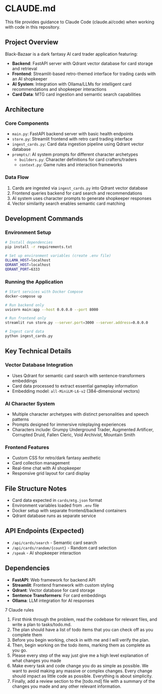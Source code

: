 # CLAUDE.md

This file provides guidance to Claude Code (claude.ai/code) when working with code in this repository.

## Project Overview

Black-Bazaar is a dark fantasy AI card trader application featuring:
- **Backend**: FastAPI server with Qdrant vector database for card storage and retrieval
- **Frontend**: Streamlit-based retro-themed interface for trading cards with an AI shopkeeper
- **AI System**: Integration with Ollama/LLMs for intelligent card recommendations and shopkeeper interactions
- **Card Data**: MTG card ingestion and semantic search capabilities

## Architecture

### Core Components
- `main.py`: FastAPI backend server with basic health endpoints
- `store.py`: Streamlit frontend with retro card trading interface
- `ingest_cards.py`: Card data ingestion pipeline using Qdrant vector database
- `prompts/`: AI system prompts for different character archetypes
  - `builders.py`: Character definitions for card crafters/traders
  - `context.py`: Game rules and interaction frameworks

### Data Flow
1. Cards are ingested via `ingest_cards.py` into Qdrant vector database
2. Frontend queries backend for card search and recommendations
3. AI system uses character prompts to generate shopkeeper responses
4. Vector similarity search enables semantic card matching

## Development Commands

### Environment Setup
```bash
# Install dependencies
pip install -r requirements.txt

# Set up environment variables (create .env file)
OLLAMA_HOST=localhost
QDRANT_HOST=localhost
QDRANT_PORT=6333
```

### Running the Application
```bash
# Start services with Docker Compose
docker-compose up

# Run backend only
uvicorn main:app --host 0.0.0.0 --port 8000

# Run frontend only
streamlit run store.py --server.port=3000 --server.address=0.0.0.0

# Ingest card data
python ingest_cards.py
```

## Key Technical Details

### Vector Database Integration
- Uses Qdrant for semantic card search with sentence-transformers embeddings
- Card data processed to extract essential gameplay information
- Embedding model: `all-MiniLM-L6-v2` (384-dimensional vectors)

### AI Character System
- Multiple character archetypes with distinct personalities and speech patterns
- Prompts designed for immersive roleplaying experiences
- Characters include: Grumpy Underground Trader, Augmented Artificer, Corrupted Druid, Fallen Cleric, Void Archivist, Mountain Smith

### Frontend Features
- Custom CSS for retro/dark fantasy aesthetic
- Card collection management
- Real-time chat with AI shopkeeper
- Responsive grid layout for card display

## File Structure Notes

- Card data expected in `cards/mtg.json` format
- Environment variables loaded from `.env` file
- Docker setup with separate frontend/backend containers
- Qdrant database runs as separate service

## API Endpoints (Expected)
- `/api/cards/search` - Semantic card search
- `/api/cards/random/{count}` - Random card selection  
- `/speak` - AI shopkeeper interaction

## Dependencies
- **FastAPI**: Web framework for backend API
- **Streamlit**: Frontend framework with custom styling
- **Qdrant**: Vector database for card storage
- **Sentence Transformers**: For card embeddings
- **Ollama**: LLM integration for AI responses

7 Claude rules
1. First think through the problem, read the codebase for relevant files, and write a plan to tasks/todo.md.
2. The plan should have a list of todo items that you can check off as you complete them
3. Before you begin working, check in with me and I will verify the plan.
4. Then, begin working on the todo items, marking them as complete as you go.
5. Please every step of the way just give me a high level explanation of what changes you made
6. Make every task and code change you do as simple as possible. We want to avoid making any massive or complex changes. Every change should impact as little code as possible. Everything is about simplicity.
7. Finally, add a review section to the [todo.md] file with a summary of the changes you made and any other relevant information.

